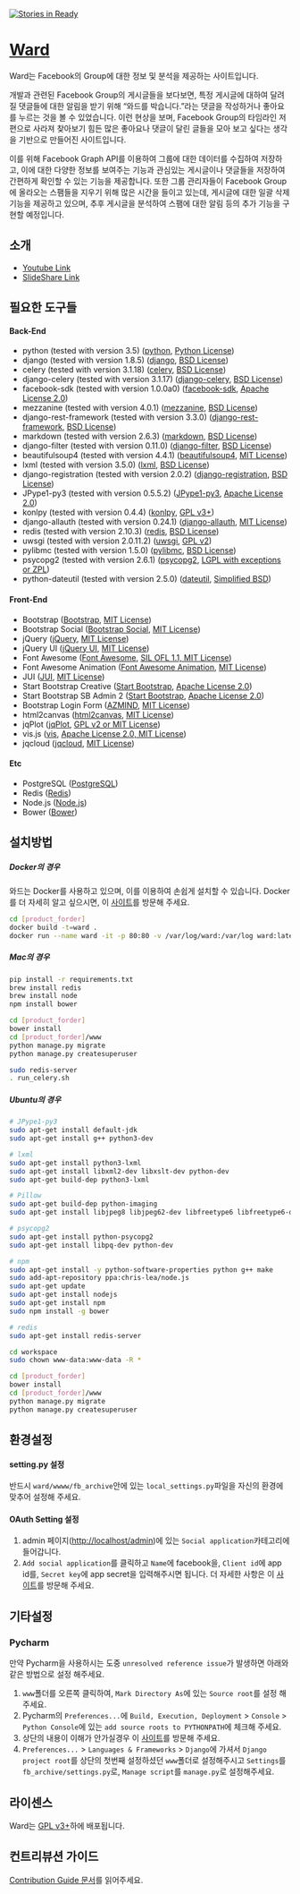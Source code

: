 [![Stories in Ready](https://badge.waffle.io/egaoneko/ward.png?label=ready&title=Ready)](https://waffle.io/egaoneko/ward)

# [Ward](http://pjwards.com)
Ward는 Facebook의 Group에 대한 정보 및 분석을 제공하는 사이트입니다.

개발과 관련된 Facebook Group의 게시글들을 보다보면, 특정 게시글에 대하여 달려질 댓글들에 대한 알림을 받기 위해 “와드를 박습니다.”라는
댓글을 작성하거나 좋아요를 누르는 것을 볼 수 있었습니다. 이런 현상을 보며, Facebook Group의 타임라인 저편으로 사라져 찾아보기 힘든
많은 좋아요나 댓글이 달린 글들을 모아 보고 싶다는 생각을 기반으로 만들어진 사이트입니다.

이를 위해 Facebook Graph API를 이용하여 그룹에 대한 데이터를 수집하여 저장하고, 이에 대한 다양한 정보를 보여주는 기능과
관심있는 게시글이나 댓글들을 저장하여 간편하게 확인할 수 있는 기능을 제공합니다.
또한 그룹 관리자들이 Facebook Group에 올라오는 스팸들을 지우기 위해 많은 시간을 들이고 있는데, 게시글에 대한 일괄 삭제 기능을 제공하고 있으며,
추후 게시글을 분석하여 스팸에 대한 알림 등의 추가 기능을 구현할 예정입니다.


## 소개

* [Youtube Link](https://youtu.be/ViPfu0FLGmw)
* [SlideShare Link](http://www.slideshare.net/DonghyunSeo3/ward-56702911)


## 필요한 도구들

#### Back-End

* python (tested with version 3.5) ([python](https://www.python.org), [Python License](./NOTICE/LICENSE.python))
* django (tested with version 1.8.5) ([django](https://www.djangoproject.com), [BSD License](./NOTICE/LICENSE.django))
* celery (tested with version 3.1.18) ([celery](http://www.celeryproject.org), [BSD License](./NOTICE/LICENSE.celery))
* django-celery (tested with version 3.1.17) ([django-celery](https://pypi.python.org/pypi/django-celery), [BSD License](./NOTICE/LICENSE.django-celery))
* facebook-sdk (tested with version 1.0.0a0) ([facebook-sdk](https://github.com/pythonforfacebook/facebook-sdk), [Apache License 2.0](./NOTICE/LICENSE.facebook-sdk))
* mezzanine (tested with version 4.0.1) ([mezzanine](http://mezzanine.jupo.org), [BSD License](./NOTICE/LICENSE.mezzanine))
* django-rest-framework (tested with version 3.3.0) ([django-rest-framework](http://www.django-rest-framework.org), [BSD License](./NOTICE/LICENSE.django-rest-framework))
* markdown (tested with version 2.6.3) ([markdown](https://pypi.python.org/pypi/Markdown), [BSD License](./NOTICE/LICENSE.markdown))
* django-filter (tested with version 0.11.0) ([django-filter](https://github.com/alex/django-filter), [BSD License](./NOTICE/LICENSE.django-filter))
* beautifulsoup4 (tested with version 4.4.1) ([beautifulsoup4](http://www.crummy.com/software/BeautifulSoup/), [MIT License](./NOTICE/LICENSE.beautifulsoup4))
* lxml (tested with version 3.5.0) ([lxml](http://lxml.de), [BSD License](./NOTICE/LICENSE.lxml))
* django-registration (tested with version 2.0.2) ([django-registration](https://github.com/macropin/django-registration), [BSD License](./NOTICE/LICENSE.django-registration))
* JPype1-py3 (tested with version 0.5.5.2) ([JPype1-py3](https://pypi.python.org/pypi/JPype1-py3), [Apache License 2.0](./NOTICE/LICENSE.jpype1-py3))
* konlpy (tested with version 0.4.4) ([konlpy](http://konlpy.org/ko/v0.4.3/), [GPL v3+](./NOTICE/LICENSE.konlpy))
* django-allauth (tested with version 0.24.1) ([django-allauth](https://github.com/pennersr/django-allauth), [MIT License](./NOTICE/LICENSE.django-allauth))
* redis (tested with version 2.10.3) ([redis](http://redis.io), [BSD License](./NOTICE/LICENSE.redis))
* uwsgi (tested with version 2.0.11.2) ([uwsgi](https://github.com/unbit/uwsgi), [GPL v2](./NOTICE/LICENSE.uwsgi))
* pylibmc (tested with version 1.5.0) ([pylibmc](https://pypi.python.org/pypi/pylibmc), [BSD License](./NOTICE/LICENSE.pylibmc))
* psycopg2 (tested with version 2.6.1) ([psycopg2](http://initd.org/psycopg/), [LGPL with exceptions or ZPL](./NOTICE/LICENSE.psycopg2))
* python-dateutil (tested with version 2.5.0) ([dateutil](https://dateutil.readthedocs.org/en/latest/), [Simplified BSD](./NOTICE/LICENSE.dateutil))

#### Front-End

* Bootstrap ([Bootstrap](http://getbootstrap.com), [MIT License](./NOTICE/LICENSE.bootstrap))
* Bootstrap Social ([Bootstrap Social](http://lipis.github.io/bootstrap-social/), [MIT License](./NOTICE/LICENSE.bootstrap-social))
* jQuery ([jQuery](https://jquery.com), [MIT License](./NOTICE/LICENSE.jquery))
* jQuery UI ([jQuery UI](https://jqueryui.com), [MIT License](./NOTICE/LICENSE.jquery-ui))
* Font Awesome ([Font Awesome](https://fortawesome.github.io/Font-Awesome/), [SIL OFL 1.1, MIT License](./NOTICE/LICENSE.fontawesome))
* Font Awesome Animation ([Font Awesome Animation](https://github.com/l-lin/font-awesome-animation), [MIT License](./NOTICE/LICENSE.fontawesome-animation))
* JUI ([JUI](http://jui.io/ko/index.php), [MIT License](./NOTICE/LICENSE.jui))
* Start Bootstrap Creative ([Start Bootstrap](http://www.startbootstrap.com), [Apache License 2.0](./NOTICE/LICENSE.startbootstrap))
* Start Bootstrap SB Admin 2 ([Start Bootstrap](http://www.startbootstrap.com), [Apache License 2.0](./NOTICE/LICENSE.startbootstrap))
* Bootstrap Login Form ([AZMIND](http://azmind.com/2015/04/19/bootstrap-login-forms/), [MIT License](./NOTICE/LICENSE.azmind))
* html2canvas ([html2canvas](https://html2canvas.hertzen.com), [MIT License](./NOTICE/LICENSE.html2canvas))
* jqPlot ([jqPlot](http://www.jqplot.com), [GPL v2 or MIT License](./NOTICE/LICENSE.jqplot))
* vis.js ([vis](http://visjs.org/#), [Apache License 2.0, MIT License](./NOTICE/LICENSE.vis))
* jqcloud ([jqcloud](http://mistic100.github.io/jQCloud/index.html), [MIT License](./NOTICE/LICENSE.jqcloud))

#### Etc

* PostgreSQL ([PostgreSQL](http://www.postgresql.org))
* Redis ([Redis](http://www.redis.io))
* Node.js ([Node.js](https://nodejs.org/en/))
* Bower ([Bower](http://bower.io))


## 설치방법

##### Docker의 경우

와드는 Docker를 사용하고 있으며, 이를 이용하여 손쉽게 설치할 수 있습니다.
Docker를 더 자세히 알고 싶으시면, 이 [사이트](https://docs.docker.com)를 방문해 주세요.

```bash
cd [product_forder]
docker build -t=ward .
docker run --name ward -it -p 80:80 -v /var/log/ward:/var/log ward:latest
```


##### Mac의 경우

```bash
pip install -r requirements.txt
brew install redis
brew install node
npm install bower

cd [product_forder]
bower install
cd [product_forder]/www
python manage.py migrate
python manage.py createsuperuser

sudo redis-server
. run_celery.sh
```


##### Ubuntu의 경우

```bash
# JPype1-py3
sudo apt-get install default-jdk
sudo apt-get install g++ python3-dev

# lxml
sudo apt-get install python3-lxml
sudo apt-get install libxml2-dev libxslt-dev python-dev
sudo apt-get build-dep python3-lxml

# Pillow
sudo apt-get build-dep python-imaging
sudo apt-get install libjpeg8 libjpeg62-dev libfreetype6 libfreetype6-dev

# psycopg2
sudo apt-get install python-psycopg2
sudo apt-get install libpq-dev python-dev

# npm
sudo apt-get install -y python-software-properties python g++ make
sudo add-apt-repository ppa:chris-lea/node.js
sudo apt-get update
sudo apt-get install nodejs
sudo apt-get install npm
sudo npm install -g bower

# redis
sudo apt-get install redis-server

cd workspace
sudo chown www-data:www-data -R *

cd [product_forder]
bower install
cd [product_forder]/www
python manage.py migrate
python manage.py createsuperuser

```

## 환경설정


#### setting.py 설정

반드시 `ward/wwww/fb_archive`안에 있는 `local_settings.py`파일을 자신의 환경에 맞추어 설정해 주세요.


#### OAuth Setting 설정

1. admin 페이지([http://localhost/admin](http://localhost/admin))에 있는 `Social application`카테고리에 들어갑니다.
2. `Add social application`를 클릭하고 `Name`에 facebook을, `Client id`에 app id를, `Secret key`에 app secret을 입력해주시면 됩니다.
더 자세한 사항은 이 [사이트](https://godjango.com/65-starting-with-django-allauth/)를 방문해 주세요.


## 기타설정

### Pycharm

만약 Pycharm을 사용하시는 도중 `unresolved reference issue`가 발생하면 아래와 같은 방법으로 설정 해주세요.

1. `www`폴더를 오른쪽 클릭하여, `Mark Directory As`에 있는 `Source root`를 설정 해주세요.
2. Pycharm의 `Preferences...`에 `Build, Execution, Deployment` > `Console` > `Python Console`에 있는
`add source roots to PYTHONPATH`에 체크해 주세요.
3. 상단의 내용이 이해가 안가실경우 이 [사이트](http://stackoverflow.com/questions/21236824/unresolved-reference-issue-in-pycharm)를 방문해 주세요.
4. `Preferences...` > `Languages & Frameworks` > `Django`에 가셔서 `Django project root`를 상단의 첫번째 설정하셨던 `www`폴더로 설정해주시고
`Settings`를 `fb_archive/settings.py`로, `Manage script`를 `manage.py`로 설정해주세요.


## 라이센스
Ward는 [GPL v3+](./LICENSE)하에 배포됩니다.


## 컨트리뷰션 가이드
[Contribution Guide 문서](./CONTRIBUTING.md)를 읽어주세요.

